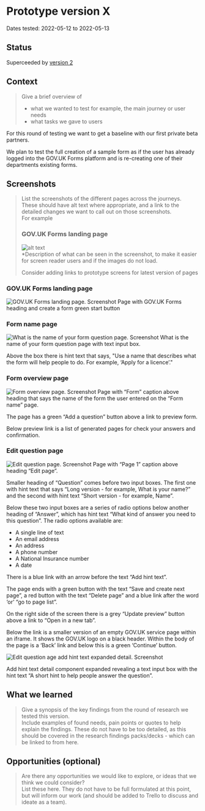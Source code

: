 # Prototype version X

Dates tested: 2022-05-12 to 2022-05-13

## Status

Superceeded by [version 2](../prototype-version-2)

## Context

> Give a brief overview of
> - what we wanted to test for example, the main journey or user needs
> - what tasks we gave to users

For this round of testing we want to get a baseline with our first private beta partners.

We plan to test the full creation of a sample form as if the user has already logged into the GOV.UK Forms platform and is re-creating one of their departments existing forms.


## Screenshots

> List the screenshots of the different pages across the journeys.  
> These should have alt text where appropriate, and a link to the detailed changes we want to call out on those screenshots.  
> For example  
> ### GOV.UK Forms landing page  
> ![alt text](screenshots/001-forms-landing.png)  
> *Description of what can be seen in the screenshot, to make it easier for screen reader users and if the images do not load.  
>  
> Consider adding links to prototype screens for latest version of pages

### GOV.UK Forms landing page
![GOV.UK Forms landing page. Screenshot](screenshots/001-forms-landing.png)
Page with GOV.UK Forms heading and create a form green start button


### Form name page
![What is the name of your form question page. Screenshot](screenshots/002-name-your-form.png)
What is the name of your form question page with text input box.

Above the box there is hint text that says, "Use a name that describes what the form will help people to do. For example, ‘Apply for a licence’."


### Form overview page
![Form overview page. Screenshot](screenshots/003-form-overview-first-time.png)
Page with “Form” caption above heading that says the name of the form the user entered on the “Form name” page.

The page has a green “Add a question” button above a link to preview form.

Below preview link is a list of generated pages for check your answers and confirmation.


### Edit question page
![Edit question page. Screenshot](screenshots/004-edit-page-1.png)
Page with “Page 1” caption above heading “Edit page”.

Smaller heading of “Question” comes before two input boxes. The first one with hint text that says “Long version - for example, What is your name?” and the second with hint text “Short version - for example, Name”.

Below these two input boxes are a series of radio options below another heading of “Answer”, which has hint text “What kind of answer you need to this question”. The radio options available are:

- A single line of text
- An email address
- An address
- A phone number
- A National Insurance number
- A date

There is a blue link with an arrow before the text “Add hint text”.

The page ends with a green button with the text “Save and create next page”, a red button with the text “Delete page” and a blue link after the word ‘or’ “go to page list”.

<!-- describe side preview pane -->
On the right side of the screen there is a grey “Update preview” button above a link to “Open in a new tab”.

Below the link is a smaller version of an empty GOV.UK service page within an iframe. It shows the GOV.UK logo on a black header. Within the body of the page is a ‘Back’ link and below this is a green ‘Continue’ button.

![Edit question age add hint text expanded detail. Screenshot](screenshots/004-edit-page-1-hint.png)
<!-- describe expanded hint text -->
Add hint text detail component expanded revealing a text input box with the hint text “A short hint to help people answer the question”.


## What we learned

> Give a synopsis of the key findings from the round of research we tested this version.  
> Include examples of found needs, pain points or quotes to help explain the findings. These do not have to be too detailed, as this should be covered in the research findings packs/decks - which can be linked to from here.


## Opportunities (optional)

> Are there any opportunities we would like to explore, or ideas that we think we could consider?  
> List these here. They do not have to be full formulated at this point, but will inform our work (and should be added to Trello to discuss and ideate as a team).

